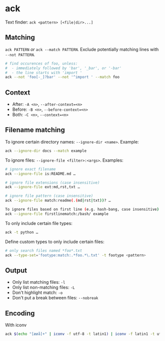 # ack

Text finder: `ack <pattern> [<file|dir>...]`


## Matching

`ack PATTERN` *or* `ack --match PATTERN`.
Exclude potentially matching lines with `--not PATTERN`.

```bash
# find occurences of foo, unless:
#  - immediately followed by 'bar', '_bar', or '-bar'
#  - the line starts with 'import '
ack --not 'foo[-_]?bar' --not '^import ' --match foo
```


## Context

* After: `-A <n>`, `--after-context=<n>`
* Before: `-B <n>`, `--before-context=<n>`
* Both: `-C <n>`, `--context=<n>`


## Filename matching

To ignore certain directory names: `--ignore-dir <name>`.  Example:

```bash
ack --ignore-dir docs --match example
```


To ignore files: `--ignore-file <filter>:<args>`.  Examples:

```bash
# ignore exact filename
ack --ignore-file is:README.md …

# ignore file extensions (case insensitive)
ack --ignore-file ext:md,rst,txt …

# ignore file pattern (case insensitive)
ack --ignore-file match:readme(.(md|rst|txt))? …

To ignore files based on first line (e.g. hash-bang, case insensitive)
ack --ignore-file firstlinematch:/bash/ example
```

To only include certain file types:

```bash
ack -t python …
```

Define custom types to only include certain files:

```bash
# only search files named *foo*.txt
ack --type-set='footype:match:.*foo.*\.txt' -t footype <pattern>
```


## Output

- Only list matching files: `-l`
- Only list non-matching files: `-L`
- Don't highlight match: `-o`
- Don't put a break between files: `--nobreak`



## Encoding

With iconv

```bash
ack $(echo "[æøå]+" | iconv -f utf-8 -t latin1) | iconv -f latin1 -t utf-8
```
